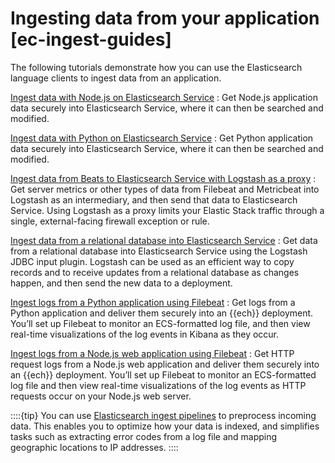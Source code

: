 # Ingesting data from your application [ec-ingest-guides]

The following tutorials demonstrate how you can use the Elasticsearch language clients to ingest data from an application.

[Ingest data with Node.js on Elasticsearch Service](../../../manage-data/ingest/ingesting-data-from-applications/ingest-data-with-nodejs-on-elasticsearch-service.md)
:   Get Node.js application data securely into Elasticsearch Service, where it can then be searched and modified.

[Ingest data with Python on Elasticsearch Service](../../../manage-data/ingest/ingesting-data-from-applications/ingest-data-with-python-on-elasticsearch-service.md)
:   Get Python application data securely into Elasticsearch Service, where it can then be searched and modified.

[Ingest data from Beats to Elasticsearch Service with Logstash as a proxy](../../../manage-data/ingest/ingesting-data-from-applications/ingest-data-from-beats-to-elasticsearch-service-with-logstash-as-proxy.md)
:   Get server metrics or other types of data from Filebeat and Metricbeat into Logstash as an intermediary, and then send that data to Elasticsearch Service. Using Logstash as a proxy limits your Elastic Stack traffic through a single, external-facing firewall exception or rule.

[Ingest data from a relational database into Elasticsearch Service](../../../manage-data/ingest/ingesting-data-from-applications/ingest-data-from-relational-database-into-elasticsearch-service.md)
:   Get data from a relational database into Elasticsearch Service using the Logstash JDBC input plugin. Logstash can be used as an efficient way to copy records and to receive updates from a relational database as changes happen, and then send the new data to a deployment.

[Ingest logs from a Python application using Filebeat](../../../manage-data/ingest/ingesting-data-from-applications/ingest-logs-from-python-application-using-filebeat.md)
:   Get logs from a Python application and deliver them securely into an {{ech}} deployment. You’ll set up Filebeat to monitor an ECS-formatted log file, and then view real-time visualizations of the log events in Kibana as they occur.

[Ingest logs from a Node.js web application using Filebeat](../../../manage-data/ingest/ingesting-data-from-applications/ingest-logs-from-nodejs-web-application-using-filebeat.md)
:   Get HTTP request logs from a Node.js web application and deliver them securely into an {{ech}} deployment. You’ll set up Filebeat to monitor an ECS-formatted log file and then view real-time visualizations of the log events as HTTP requests occur on your Node.js web server.

::::{tip} 
You can use [Elasticsearch ingest pipelines](../../../manage-data/ingest/transform-enrich/ingest-pipelines.md) to preprocess incoming data. This enables you to optimize how your data is indexed, and simplifies tasks such as extracting error codes from a log file and mapping geographic locations to IP addresses.
::::








